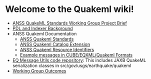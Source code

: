 # Welcome to the Quakeml wiki!

* [ANSS QuakeML Standards Working Group Project Brief](../../wiki/ANSS-Quakeml-Standards-Working-Group-Project-Brief)
* [PDL and Indexer Background](wiki/ANSS-PDL-Indexer-Background)
* ANSS Quakeml Documentation
  * [ANSS Quakeml Standards](wiki/ANSS-Quakeml-Standards)
  * [ANSS Quakeml Catalog Extension](wiki/ANSS-Quakeml-Catalog-Extension)
  * [ANSS Quakeml Resource Identifiers](wiki/ANSS-Quakeml-Resource-Identifiers)
  * [Example messages in CUBE/EQXML/Quakeml Formats](wiki/Conversion-Examples)
* [EQ Message Utils code repository](../eqmessageutils):
  This includes JAXB QuakeML serialization classes in src/gov/usgs/earthquake/quakeml
* [Working Group Outcomes](wiki/Working-Group-Outcomes-Aug-2012)
